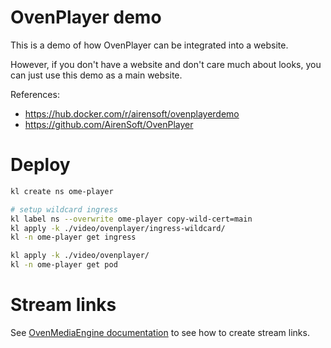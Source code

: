 
# OvenPlayer demo

This is a demo of how OvenPlayer can be integrated into a website.

However, if you don't have a website and don't care much about looks,
you can just use this demo as a main website.

References:
- https://hub.docker.com/r/airensoft/ovenplayerdemo
- https://github.com/AirenSoft/OvenPlayer

# Deploy

```bash
kl create ns ome-player

# setup wildcard ingress
kl label ns --overwrite ome-player copy-wild-cert=main
kl apply -k ./video/ovenplayer/ingress-wildcard/
kl -n ome-player get ingress

kl apply -k ./video/ovenplayer/
kl -n ome-player get pod
```

# Stream links

See [OvenMediaEngine documentation](../ome/) to see how to create stream links.
